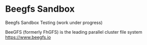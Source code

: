 # Beegfs Sandbox
Beegfs Sandbox Testing (work under progress)

BeeGFS (formerly FhGFS) is the leading parallel cluster file system
https://www.beegfs.io
